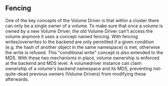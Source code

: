 ## Fencing
One of the key concepts of the Volume Driver is that within a cluster there can only be a single owner of a volume. 
To make sure that once a volume is owned by a new Volume Driver, the old Volume Driver can't access the volume anymore it uses a concept named fencing.
With fencing writes/overwrites to the backend are only permitted if a given condition (e.g. the hash of another object in the same namespace) is met, otherwise the write is refused.
This "conditional write" concept is also extended to the MDS. With these two mechanisms in place, volume ownership is enforced at the backend and MDS level. 
A volumedriver instance can claim ownership of a volume's backend namespace and its MDS, preventing not-quite-dead previous owners (Volume Drivers) from modifying these afterwards.